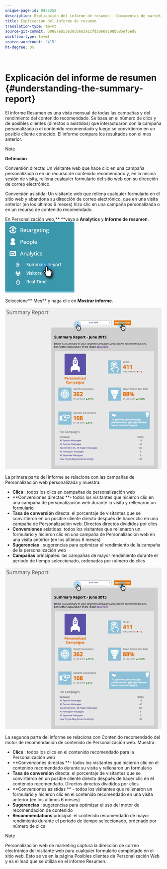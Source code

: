 ```yaml
---
unique-page-id: 9438258
description: Explicación del informe de resumen - Documentos de marketing - Documentación del producto
title: Explicación del informe de resumen
translation-type: tm+mt
source-git-commit: 00887ea53e395bea3a11fd28e0ac98b085ef6ed8
workflow-type: tm+mt
source-wordcount: '415'
ht-degree: 0%

---
```



# Explicación del informe de resumen {#understanding-the-summary-report}

El informe Resumen es una vista mensual de todas las campañas y del rendimiento del contenido recomendado. Se basa en el número de clics y de posibles clientes (directos o asistidos) que interactuaron con la campaña personalizada o el contenido recomendado y luego se convirtieron en un posible cliente conocido. El informe compara los resultados con el mes anterior.

>[!NOTE]
>
>**Definición**
>
>Conversión directa: Un visitante web que hace clic en una campaña personalizada o en un recurso de contenido recomendado y, en la misma sesión de visita, rellena cualquier formulario del sitio web con su dirección de correo electrónico.
>
>Conversión asistida: Un visitante web que rellena cualquier formulario en el sitio web y abandona su dirección de correo electrónico, que en una visita anterior (en los últimos 6 meses) hizo clic en una campaña personalizada o en un recurso de contenido recomendado.

En Personalización web,** **vaya a **Analytics** y **Informe de resumen**.   ![](assets/image2016-4-6-10-3a15-3a58.png)

Seleccione** Mes** y haga clic en **Mostrar informe**.

![](assets/2.png)

La primera parte del informe se relaciona con las campañas de Personalización web personalizada y muestra:

* **Clics** : todos los clics en campañas de personalización web
* **Conversiones directas **- todos los visitantes que hicieron clic en una campaña de personalización web durante la visita y rellenaron un formulario
* **Tasa de conversión**  directa: el porcentaje de visitantes que se convirtieron en un posible cliente directo después de hacer clic en una campaña de Personalización web. Directos directos divididos por clics
* **Conversiones**  asistidas: todos los visitantes que rellenaron un formulario y hicieron clic en una campaña de Personalización web en una visita anterior (en los últimos 6 meses)
* **Sugerencias** : sugerencias para optimizar el rendimiento de la campaña de la personalización web
* **Campañas**  principales: las campañas de mayor rendimiento durante el período de tiempo seleccionado, ordenadas por número de clics

![](assets/3.png)

La segunda parte del informe se relaciona con Contenido recomendado del motor de recomendación de contenido de Personalización web. Muestra:

* **Clics** : todos los clics en el contenido recomendado para la Personalización web
* **Conversiones directas **- todos los visitantes que hicieron clic en el contenido recomendado durante su visita y rellenaron un formulario
* **Tasa de conversión**  directa: el porcentaje de visitantes que se convirtieron en un posible cliente directo después de hacer clic en el contenido recomendado. Directos directos divididos por clics
* **Conversiones asistidas ** - todos los visitantes que rellenaron un formulario y hicieron clic en el contenido recomendado en una visita anterior (en los últimos 6 meses)
* **Sugerencias** : sugerencias para optimizar el uso del motor de recomendación de contenido
* **Recommendations**  principal: el contenido recomendado de mayor rendimiento durante el período de tiempo seleccionado, ordenado por número de clics

>[!NOTE]
>
>Personalización web de marketing captura la dirección de correo electrónico del visitante web para cualquier formulario completado en el sitio web. Esto se ve en la página Posibles clientes de Personalización Web y es el lead que se utiliza en el informe Resumen.

